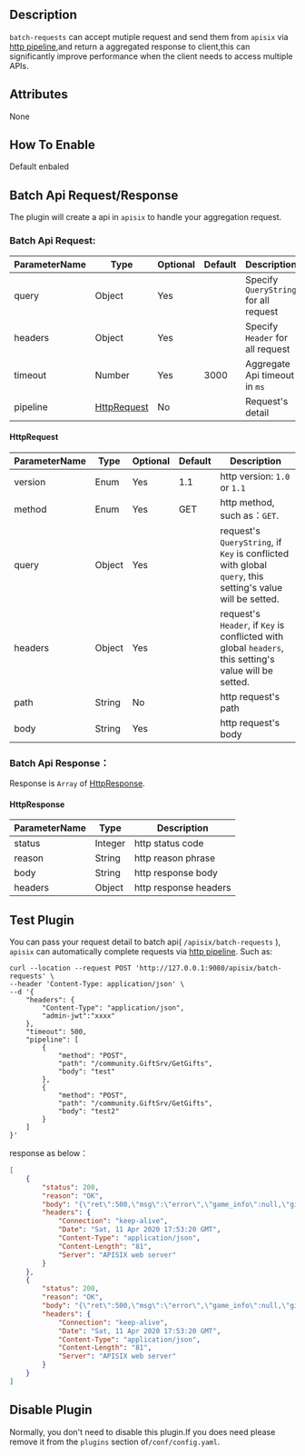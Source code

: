 <!--
#
# Licensed to the Apache Software Foundation (ASF) under one or more
# contributor license agreements.  See the NOTICE file distributed with
# this work for additional information regarding copyright ownership.
# The ASF licenses this file to You under the Apache License, Version 2.0
# (the "License"); you may not use this file except in compliance with
# the License.  You may obtain a copy of the License at
#
#     http://www.apache.org/licenses/LICENSE-2.0
#
# Unless required by applicable law or agreed to in writing, software
# distributed under the License is distributed on an "AS IS" BASIS,
# WITHOUT WARRANTIES OR CONDITIONS OF ANY KIND, either express or implied.
# See the License for the specific language governing permissions and
# limitations under the License.
#
-->

## Description

`batch-requests` can accept mutiple request and send them from `apisix` via [http pipeline](https://en.wikipedia.org/wiki/HTTP_pipelining),and return a aggregated response to client,this can significantly improve performance when the client needs to access multiple APIs.

## Attributes

None

## How To Enable

Default enbaled

## Batch Api Request/Response
The plugin will create a api in `apisix` to handle your aggregation request.

### Batch Api Request:

| ParameterName | Type | Optional | Default | Description |
| --- | --- | --- | --- | --- |
| query | Object | Yes | | Specify `QueryString` for all request |
| headers | Object | Yes | | Specify `Header` for all request |
| timeout | Number | Yes | 3000 | Aggregate Api timeout in `ms` |
| pipeline | [HttpRequest](#Request) | No | | Request's detail |

#### HttpRequest
| ParameterName | Type | Optional | Default | Description |
| --- | --- | --- | --- | --- |
| version | Enum | Yes | 1.1 | http version: `1.0` or `1.1` |
| method | Enum | Yes | GET | http method, such as：`GET`. |
| query | Object | Yes | | request's `QueryString`, if `Key` is conflicted with global `query`, this setting's value will be setted.|
| headers | Object | Yes | | request's `Header`, if `Key` is conflicted with global `headers`, this setting's value will be setted.|
| path | String | No | | http request's path |
| body | String | Yes | | http request's body |

### Batch Api Response：
Response is `Array` of [HttpResponse](#HttpResponse).

#### HttpResponse
| ParameterName | Type | Description |
| --- | --- | --- |
| status | Integer | http status code |
| reason | String | http reason phrase |
| body | String | http response body |
| headers | Object | http response headers |

## Test Plugin

You can pass your request detail to batch api( `/apisix/batch-requests` ), `apisix` can automatically complete requests via [http pipeline](https://en.wikipedia.org/wiki/HTTP_pipelining). Such as:
```shell
curl --location --request POST 'http://127.0.0.1:9080/apisix/batch-requests' \
--header 'Content-Type: application/json' \
--d '{
    "headers": {
        "Content-Type": "application/json",
        "admin-jwt":"xxxx"
    },
    "timeout": 500,
    "pipeline": [
        {
            "method": "POST",
            "path": "/community.GiftSrv/GetGifts",
            "body": "test"
        },
        {
            "method": "POST",
            "path": "/community.GiftSrv/GetGifts",
            "body": "test2"
        }
    ]
}'
```

response as below：
```json
[
    {
        "status": 200,
        "reason": "OK",
        "body": "{\"ret\":500,\"msg\":\"error\",\"game_info\":null,\"gift\":[],\"to_gets\":0,\"get_all_msg\":\"\"}",
        "headers": {
            "Connection": "keep-alive",
            "Date": "Sat, 11 Apr 2020 17:53:20 GMT",
            "Content-Type": "application/json",
            "Content-Length": "81",
            "Server": "APISIX web server"
        }
    },
    {
        "status": 200,
        "reason": "OK",
        "body": "{\"ret\":500,\"msg\":\"error\",\"game_info\":null,\"gift\":[],\"to_gets\":0,\"get_all_msg\":\"\"}",
        "headers": {
            "Connection": "keep-alive",
            "Date": "Sat, 11 Apr 2020 17:53:20 GMT",
            "Content-Type": "application/json",
            "Content-Length": "81",
            "Server": "APISIX web server"
        }
    }
]
```

## Disable Plugin

Normally, you don't need to disable this plugin.If you does need please remove it from the `plugins` section of`/conf/config.yaml`.
